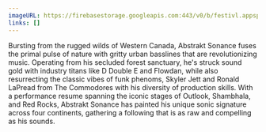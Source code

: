 ```yaml
---
imageURL: https://firebasestorage.googleapis.com:443/v0/b/festivl.appspot.com/o/userContent%2F4D169A47-022F-4E7F-89C5-789B4078F4B7.png?alt=media&token=f2bc4b61-7451-4eb5-972d-4bf30586f6c2
links: []
---
```

Bursting from the rugged wilds of Western Canada, Abstrakt Sonance fuses the primal pulse of nature with gritty urban basslines that are revolutionizing music. Operating from his secluded forest sanctuary, he's struck sound gold with industry titans like D Double E and Flowdan, while also resurrecting the classic vibes of funk phenoms, Skyler Jett and Ronald LaPread from The Commodores with his diversity of production skills. With a performance resume spanning the iconic stages of Outlook, Shambhala, and Red Rocks, Abstrakt Sonance has painted his unique sonic signature across four continents, gathering a following that is as raw and compelling as his sounds.